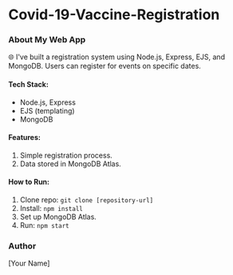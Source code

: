 # Covid-19-Vaccine-Registration
### About My Web App

🌐 I've built a registration system using Node.js, Express, EJS, and MongoDB. Users can register for events on specific dates.

#### Tech Stack:

- Node.js, Express
- EJS (templating)
- MongoDB

#### Features:

1. Simple registration process.
2. Data stored in MongoDB Atlas.

#### How to Run:

1. Clone repo: `git clone [repository-url]`
2. Install: `npm install`
3. Set up MongoDB Atlas.
4. Run: `npm start`

### Author
[Your Name]
